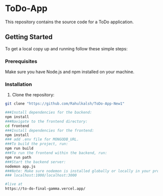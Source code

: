 # ToDo-App

This repository contains the source code for a ToDo application.

## Getting Started

To get a local copy up and running follow these simple steps:

### Prerequisites

Make sure you have Node.js and npm installed on your machine.

### Installation

1. Clone the repository:

```bash
git clone "https://github.com/Rahulkalsh/ToDo-App-New1"

###Install dependencies for the backend:
npm install
###Navigate to the frontend directory:
cd frontend
###Install dependencies for the frontend:
npm install
### add .env file for MONGODB_URL.
###To build the project, run:
npm run build
###To run the frontend within the backend, run:
npm run path
###Start the backend server:
nodemon app.js
###Note: Make sure nodemon is installed globally or locally in your project.
### localhost:1000/localhost:3000

#live at
https://to-do-final-gamma.vercel.app/
